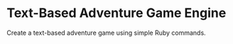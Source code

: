 # Text-Based Adventure Game Engine

Create a text-based adventure game using simple Ruby commands.

